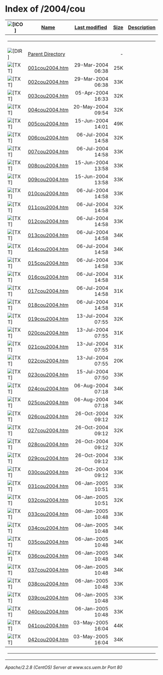 <body>
<h1>Index of /2004/cou</h1>
<table><tr><th><img src="/icons/blank.gif" alt="[ICO]"></th><th><a href="?C=N;O=D">Name</a></th><th><a href="?C=M;O=A">Last modified</a></th><th><a href="?C=S;O=A">Size</a></th><th><a href="?C=D;O=A">Description</a></th></tr><tr><th colspan="5"><hr></th></tr>
<tr><td valign="top"><img src="/icons/back.gif" alt="[DIR]"></td><td><a href="/2004/">Parent Directory</a></td><td>&nbsp;</td><td align="right">  - </td></tr>
<tr><td valign="top"><img src="/icons/text.gif" alt="[TXT]"></td><td><a href="001cou2004.htm">001cou2004.htm</a></td><td align="right">29-Mar-2004 06:38  </td><td align="right"> 25K</td></tr>
<tr><td valign="top"><img src="/icons/text.gif" alt="[TXT]"></td><td><a href="002cou2004.htm">002cou2004.htm</a></td><td align="right">29-Mar-2004 06:38  </td><td align="right"> 33K</td></tr>
<tr><td valign="top"><img src="/icons/text.gif" alt="[TXT]"></td><td><a href="003cou2004.htm">003cou2004.htm</a></td><td align="right">05-Apr-2004 16:33  </td><td align="right"> 32K</td></tr>
<tr><td valign="top"><img src="/icons/text.gif" alt="[TXT]"></td><td><a href="004cou2004.htm">004cou2004.htm</a></td><td align="right">20-May-2004 09:54  </td><td align="right"> 32K</td></tr>
<tr><td valign="top"><img src="/icons/text.gif" alt="[TXT]"></td><td><a href="005cou2004.htm">005cou2004.htm</a></td><td align="right">15-Jun-2004 14:01  </td><td align="right"> 49K</td></tr>
<tr><td valign="top"><img src="/icons/text.gif" alt="[TXT]"></td><td><a href="006cou2004.htm">006cou2004.htm</a></td><td align="right">06-Jul-2004 14:58  </td><td align="right"> 32K</td></tr>
<tr><td valign="top"><img src="/icons/text.gif" alt="[TXT]"></td><td><a href="007cou2004.htm">007cou2004.htm</a></td><td align="right">06-Jul-2004 14:58  </td><td align="right"> 33K</td></tr>
<tr><td valign="top"><img src="/icons/text.gif" alt="[TXT]"></td><td><a href="008cou2004.htm">008cou2004.htm</a></td><td align="right">15-Jun-2004 13:58  </td><td align="right"> 33K</td></tr>
<tr><td valign="top"><img src="/icons/text.gif" alt="[TXT]"></td><td><a href="009cou2004.htm">009cou2004.htm</a></td><td align="right">15-Jun-2004 13:58  </td><td align="right"> 33K</td></tr>
<tr><td valign="top"><img src="/icons/text.gif" alt="[TXT]"></td><td><a href="010cou2004.htm">010cou2004.htm</a></td><td align="right">06-Jul-2004 14:58  </td><td align="right"> 33K</td></tr>
<tr><td valign="top"><img src="/icons/text.gif" alt="[TXT]"></td><td><a href="011cou2004.htm">011cou2004.htm</a></td><td align="right">06-Jul-2004 14:58  </td><td align="right"> 32K</td></tr>
<tr><td valign="top"><img src="/icons/text.gif" alt="[TXT]"></td><td><a href="012cou2004.htm">012cou2004.htm</a></td><td align="right">06-Jul-2004 14:58  </td><td align="right"> 33K</td></tr>
<tr><td valign="top"><img src="/icons/text.gif" alt="[TXT]"></td><td><a href="013cou2004.htm">013cou2004.htm</a></td><td align="right">06-Jul-2004 14:58  </td><td align="right"> 34K</td></tr>
<tr><td valign="top"><img src="/icons/text.gif" alt="[TXT]"></td><td><a href="014cou2004.htm">014cou2004.htm</a></td><td align="right">06-Jul-2004 14:58  </td><td align="right"> 34K</td></tr>
<tr><td valign="top"><img src="/icons/text.gif" alt="[TXT]"></td><td><a href="015cou2004.htm">015cou2004.htm</a></td><td align="right">06-Jul-2004 14:58  </td><td align="right"> 33K</td></tr>
<tr><td valign="top"><img src="/icons/text.gif" alt="[TXT]"></td><td><a href="016cou2004.htm">016cou2004.htm</a></td><td align="right">06-Jul-2004 14:58  </td><td align="right"> 31K</td></tr>
<tr><td valign="top"><img src="/icons/text.gif" alt="[TXT]"></td><td><a href="017cou2004.htm">017cou2004.htm</a></td><td align="right">06-Jul-2004 14:58  </td><td align="right"> 31K</td></tr>
<tr><td valign="top"><img src="/icons/text.gif" alt="[TXT]"></td><td><a href="018cou2004.htm">018cou2004.htm</a></td><td align="right">06-Jul-2004 14:58  </td><td align="right"> 31K</td></tr>
<tr><td valign="top"><img src="/icons/text.gif" alt="[TXT]"></td><td><a href="019cou2004.htm">019cou2004.htm</a></td><td align="right">13-Jul-2004 07:55  </td><td align="right"> 32K</td></tr>
<tr><td valign="top"><img src="/icons/text.gif" alt="[TXT]"></td><td><a href="020cou2004.htm">020cou2004.htm</a></td><td align="right">13-Jul-2004 07:55  </td><td align="right"> 31K</td></tr>
<tr><td valign="top"><img src="/icons/text.gif" alt="[TXT]"></td><td><a href="021cou2004.htm">021cou2004.htm</a></td><td align="right">13-Jul-2004 07:55  </td><td align="right"> 31K</td></tr>
<tr><td valign="top"><img src="/icons/text.gif" alt="[TXT]"></td><td><a href="022cou2004.htm">022cou2004.htm</a></td><td align="right">13-Jul-2004 07:55  </td><td align="right"> 20K</td></tr>
<tr><td valign="top"><img src="/icons/text.gif" alt="[TXT]"></td><td><a href="023cou2004.htm">023cou2004.htm</a></td><td align="right">15-Jul-2004 07:50  </td><td align="right"> 33K</td></tr>
<tr><td valign="top"><img src="/icons/text.gif" alt="[TXT]"></td><td><a href="024cou2004.htm">024cou2004.htm</a></td><td align="right">06-Aug-2004 07:18  </td><td align="right"> 34K</td></tr>
<tr><td valign="top"><img src="/icons/text.gif" alt="[TXT]"></td><td><a href="025cou2004.htm">025cou2004.htm</a></td><td align="right">06-Aug-2004 07:18  </td><td align="right"> 34K</td></tr>
<tr><td valign="top"><img src="/icons/text.gif" alt="[TXT]"></td><td><a href="026cou2004.htm">026cou2004.htm</a></td><td align="right">26-Oct-2004 09:12  </td><td align="right"> 32K</td></tr>
<tr><td valign="top"><img src="/icons/text.gif" alt="[TXT]"></td><td><a href="027cou2004.htm">027cou2004.htm</a></td><td align="right">26-Oct-2004 09:12  </td><td align="right"> 32K</td></tr>
<tr><td valign="top"><img src="/icons/text.gif" alt="[TXT]"></td><td><a href="028cou2004.htm">028cou2004.htm</a></td><td align="right">26-Oct-2004 09:12  </td><td align="right"> 32K</td></tr>
<tr><td valign="top"><img src="/icons/text.gif" alt="[TXT]"></td><td><a href="029cou2004.htm">029cou2004.htm</a></td><td align="right">26-Oct-2004 09:12  </td><td align="right"> 33K</td></tr>
<tr><td valign="top"><img src="/icons/text.gif" alt="[TXT]"></td><td><a href="030cou2004.htm">030cou2004.htm</a></td><td align="right">26-Oct-2004 09:12  </td><td align="right"> 33K</td></tr>
<tr><td valign="top"><img src="/icons/text.gif" alt="[TXT]"></td><td><a href="031cou2004.htm">031cou2004.htm</a></td><td align="right">06-Jan-2005 10:51  </td><td align="right"> 33K</td></tr>
<tr><td valign="top"><img src="/icons/text.gif" alt="[TXT]"></td><td><a href="032cou2004.htm">032cou2004.htm</a></td><td align="right">06-Jan-2005 10:51  </td><td align="right"> 32K</td></tr>
<tr><td valign="top"><img src="/icons/text.gif" alt="[TXT]"></td><td><a href="033cou2004.htm">033cou2004.htm</a></td><td align="right">06-Jan-2005 10:48  </td><td align="right"> 33K</td></tr>
<tr><td valign="top"><img src="/icons/text.gif" alt="[TXT]"></td><td><a href="034cou2004.htm">034cou2004.htm</a></td><td align="right">06-Jan-2005 10:48  </td><td align="right"> 34K</td></tr>
<tr><td valign="top"><img src="/icons/text.gif" alt="[TXT]"></td><td><a href="035cou2004.htm">035cou2004.htm</a></td><td align="right">06-Jan-2005 10:48  </td><td align="right"> 34K</td></tr>
<tr><td valign="top"><img src="/icons/text.gif" alt="[TXT]"></td><td><a href="036cou2004.htm">036cou2004.htm</a></td><td align="right">06-Jan-2005 10:48  </td><td align="right"> 34K</td></tr>
<tr><td valign="top"><img src="/icons/text.gif" alt="[TXT]"></td><td><a href="037cou2004.htm">037cou2004.htm</a></td><td align="right">06-Jan-2005 10:48  </td><td align="right"> 34K</td></tr>
<tr><td valign="top"><img src="/icons/text.gif" alt="[TXT]"></td><td><a href="038cou2004.htm">038cou2004.htm</a></td><td align="right">06-Jan-2005 10:48  </td><td align="right"> 33K</td></tr>
<tr><td valign="top"><img src="/icons/text.gif" alt="[TXT]"></td><td><a href="039cou2004.htm">039cou2004.htm</a></td><td align="right">06-Jan-2005 10:48  </td><td align="right"> 33K</td></tr>
<tr><td valign="top"><img src="/icons/text.gif" alt="[TXT]"></td><td><a href="040cou2004.htm">040cou2004.htm</a></td><td align="right">06-Jan-2005 10:48  </td><td align="right"> 33K</td></tr>
<tr><td valign="top"><img src="/icons/text.gif" alt="[TXT]"></td><td><a href="041cou2004.htm">041cou2004.htm</a></td><td align="right">03-May-2005 16:04  </td><td align="right"> 44K</td></tr>
<tr><td valign="top"><img src="/icons/text.gif" alt="[TXT]"></td><td><a href="042cou2004.htm">042cou2004.htm</a></td><td align="right">03-May-2005 16:04  </td><td align="right"> 34K</td></tr>
<tr><th colspan="5"><hr></th></tr>
</table>
<address>Apache/2.2.8 (CentOS) Server at www.scs.uem.br Port 80</address>
</body></html>
